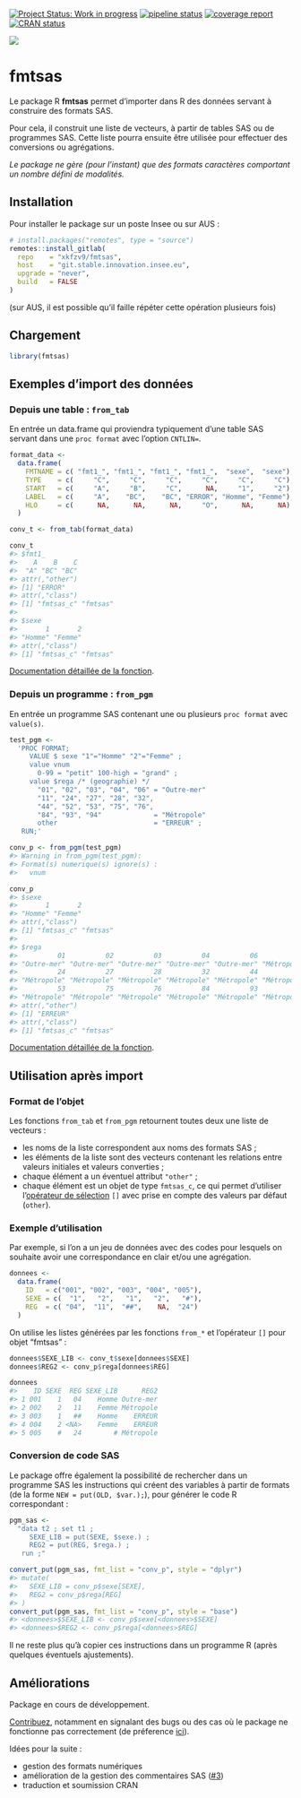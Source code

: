 
<!-- README.md is generated from README.Rmd. Please edit that file -->

<!-- badges: start -->
[![Project Status: Work in progress](https://www.repostatus.org/badges/latest/wip.svg)](https://www.repostatus.org/#wip)
[![pipeline status](https://git.stable.innovation.insee.eu/xkfzv9/fmtsas/badges/master/pipeline.svg)](https://git.stable.innovation.insee.eu/xkfzv9/fmtsas/pipelines)
[![coverage report](https://git.stable.innovation.insee.eu/xkfzv9/fmtsas/badges/master/coverage.svg)](https://git.stable.innovation.insee.eu/xkfzv9/fmtsas/commits/master)
[![CRAN status](https://www.r-pkg.org/badges/version/fmtsas)](https://cran.r-project.org/package=fmtsas)
<!-- badges: end -->

![](https://git.stable.innovation.insee.eu/uploads/-/system/project/avatar/3136/visuel_fmt_sas.png?width=64)

# fmtsas

Le package R **fmtsas** permet d’importer dans R des données servant à
construire des formats SAS.

Pour cela, il construit une liste de vecteurs, à partir de tables SAS ou
de programmes SAS. Cette liste pourra ensuite être utilisée pour
effectuer des conversions ou agrégations.

*Le package ne gère (pour l’instant) que des formats caractères
comportant un nombre défini de modalités.*

## Installation

Pour installer le package sur un poste Insee ou sur AUS :

``` r
# install.packages("remotes", type = "source")
remotes::install_gitlab(
  repo    = "xkfzv9/fmtsas",
  host    = "git.stable.innovation.insee.eu",
  upgrade = "never",
  build   = FALSE
)
```

(sur AUS, il est possible qu’il faille répéter cette opération plusieurs
fois)

## Chargement

``` r
library(fmtsas)
```

## Exemples d’import des données

### Depuis une table : `from_tab`

En entrée un data.frame qui proviendra typiquement d’une table SAS
servant dans une `proc format` avec l’option `CNTLIN=`.

``` r
format_data <- 
  data.frame(
    FMTNAME = c( "fmt1_", "fmt1_", "fmt1_", "fmt1_",  "sexe",  "sexe"),
    TYPE    = c(     "C",     "C",     "C",     "C",     "C",     "C"),
    START   = c(     "A",     "B",     "C",      NA,     "1",     "2"),
    LABEL   = c(     "A",    "BC",    "BC", "ERROR", "Homme", "Femme"),
    HLO     = c(      NA,      NA,      NA,     "O",      NA,      NA)
  )

conv_t <- from_tab(format_data)

conv_t
#> $fmt1_
#>    A    B    C 
#>  "A" "BC" "BC" 
#> attr(,"other")
#> [1] "ERROR"
#> attr(,"class")
#> [1] "fmtsas_c" "fmtsas"  
#> 
#> $sexe
#>       1       2 
#> "Homme" "Femme" 
#> attr(,"class")
#> [1] "fmtsas_c" "fmtsas"
```

[Documentation détaillée de la
fonction](http://xkfzv9.pages.innovation.insee.eu/fmtsas/reference/from_tab.html).
<!-- lien en dur, trouver un moyen de rendre cela portable -->

### Depuis un programme : `from_pgm`

En entrée un programme SAS contenant une ou plusieurs `proc format` avec
`value(s)`.

``` r
test_pgm <-
  'PROC FORMAT;
     VALUE $ sexe "1"="Homme" "2"="Femme" ;
     value vnum
       0-99 = "petit" 100-high = "grand" ; 
     value $rega /* (geographie) */
       "01", "02", "03", "04", "06" = "Outre-mer"
       "11", "24", "27", "28", "32",
       "44", "52", "53", "75", "76",
       "84", "93", "94"             = "Métropole"
       other                        = "ERREUR" ;
   RUN;'

conv_p <- from_pgm(test_pgm)
#> Warning in from_pgm(test_pgm): 
#> Format(s) numerique(s) ignore(s) :
#>   vnum

conv_p
#> $sexe
#>       1       2 
#> "Homme" "Femme" 
#> attr(,"class")
#> [1] "fmtsas_c" "fmtsas"  
#> 
#> $rega
#>          01          02          03          04          06          11 
#> "Outre-mer" "Outre-mer" "Outre-mer" "Outre-mer" "Outre-mer" "Métropole" 
#>          24          27          28          32          44          52 
#> "Métropole" "Métropole" "Métropole" "Métropole" "Métropole" "Métropole" 
#>          53          75          76          84          93          94 
#> "Métropole" "Métropole" "Métropole" "Métropole" "Métropole" "Métropole" 
#> attr(,"other")
#> [1] "ERREUR"
#> attr(,"class")
#> [1] "fmtsas_c" "fmtsas"
```

[Documentation détaillée de la
fonction](http://xkfzv9.pages.innovation.insee.eu/fmtsas/reference/from_pgm.html).
<!-- lien en dur, trouver un moyen de rendre cela portable -->

## Utilisation après import

### Format de l’objet

Les fonctions `from_tab` et `from_pgm` retournent toutes deux une liste
de vecteurs :

  - les noms de la liste correspondent aux noms des formats SAS ;
  - les éléments de la liste sont des vecteurs contenant les relations
    entre valeurs initiales et valeurs converties ;
  - chaque élément a un éventuel attribut `"other"` ;
  - chaque élément est un objet de type `fmtsas_c`, ce qui permet
    d’utiliser l’[opérateur de
    sélection](http://xkfzv9.pages.innovation.insee.eu/fmtsas/reference/extract.fmtsas_c.html)
    `[]` avec prise en compte des valeurs par défaut (`other`).

### Exemple d’utilisation

Par exemple, si l’on a un jeu de données avec des codes pour lesquels on
souhaite avoir une correspondance en clair et/ou une agrégation.

``` r
donnees <-
  data.frame(
    ID   = c("001", "002", "003", "004", "005"),
    SEXE = c(  "1",   "2",   "1",   "2",   "#"),
    REG  = c( "04",  "11",  "##",    NA,  "24")
  )
```

On utilise les listes générées par les fonctions `from_*` et l’opérateur
`[]` pour objet “fmtsas” :

``` r
donnees$SEXE_LIB <- conv_t$sexe[donnees$SEXE]
donnees$REG2 <- conv_p$rega[donnees$REG]

donnees
#>    ID SEXE  REG SEXE_LIB      REG2
#> 1 001    1   04    Homme Outre-mer
#> 2 002    2   11    Femme Métropole
#> 3 003    1   ##    Homme    ERREUR
#> 4 004    2 <NA>    Femme    ERREUR
#> 5 005    #   24        # Métropole
```

### Conversion de code SAS

Le package offre également la possibilité de rechercher dans un
programme SAS les instructions qui créent des variables à partir de
formats (de la forme `NEW = put(OLD, $var.);`), pour générer le code R
correspondant :

``` r
pgm_sas <-
  "data t2 ; set t1 ;
     SEXE_LIB = put(SEXE, $sexe.) ;
     REG2 = put(REG, $rega.) ;
   run ;"

convert_put(pgm_sas, fmt_list = "conv_p", style = "dplyr")
#> mutate(
#>   SEXE_LIB = conv_p$sexe[SEXE],
#>   REG2 = conv_p$rega[REG]
#> )
convert_put(pgm_sas, fmt_list = "conv_p", style = "base")
#> <donnees>$SEXE_LIB <- conv_p$sexe[<donnees>$SEXE]
#> <donnees>$REG2 <- conv_p$rega[<donnees>$REG]
```

Il ne reste plus qu’à copier ces instructions dans un programme R (après
quelques éventuels ajustements).

## Améliorations

Package en cours de développement.

[Contribuez](https://git.stable.innovation.insee.eu/xkfzv9/fmtsas),
notamment en signalant des bugs ou des cas où le package ne fonctionne
pas correctement (de préference
[ici](https://git.stable.innovation.insee.eu/xkfzv9/fmtsas/issues)).

Idées pour la suite :

  - gestion des formats numériques
  - amélioration de la gestion des commentaires SAS
    ([\#3](https://git.stable.innovation.insee.eu/xkfzv9/fmtsas/issues/3))
  - traduction et soumission CRAN
